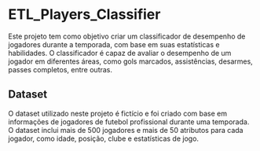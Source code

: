 # ETL_Players_Classifier

Este projeto tem como objetivo criar um classificador de desempenho de jogadores durante a temporada, com base em suas estatísticas e habilidades. O classificador é capaz de avaliar o desempenho de um jogador em diferentes áreas, como gols marcados, assistências, desarmes, passes completos, entre outras.

## Dataset

O dataset utilizado neste projeto é fictício e foi criado com base em informações de jogadores de futebol profissional durante uma temporada. O dataset inclui mais de 500 jogadores e mais de 50 atributos para cada jogador, como idade, posição, clube e estatísticas de jogo.

